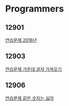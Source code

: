 # Programmers
## 12901
[연습문제 2016년](https://programmers.co.kr/learn/courses/30/lessons/12901?language=python3)
## 12903
[연습문제 가운데 글자 가져오기](https://programmers.co.kr/learn/courses/30/lessons/12903?language=python3)
## 12906
[연습문제 같은 숫자는 싫어](https://programmers.co.kr/learn/courses/30/lessons/12906?language=python3)